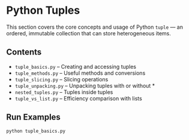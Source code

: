 # Python Tuples

This section covers the core concepts and usage of Python `tuple` — an ordered, immutable collection that can store heterogeneous items.

## Contents

- `tuple_basics.py` – Creating and accessing tuples
- `tuple_methods.py` – Useful methods and conversions
- `tuple_slicing.py` – Slicing operations
- `tuple_unpacking.py` – Unpacking tuples with or without \*
- `nested_tuples.py` – Tuples inside tuples
- `tuple_vs_list.py` – Efficiency comparison with lists

## Run Examples

```bash
python tuple_basics.py
```
